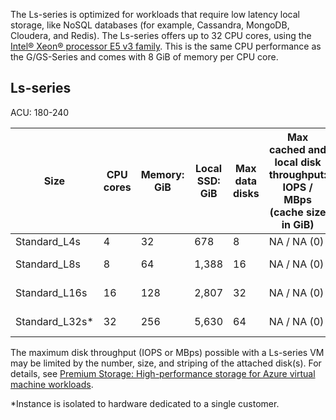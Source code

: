 
The Ls-series is optimized for workloads that require low latency local storage, like NoSQL databases (for example, Cassandra, MongoDB, Cloudera, and Redis). The Ls-series offers up to 32 CPU cores, using the [Intel® Xeon® processor E5 v3 family](http://www.intel.com/content/www/us/en/processors/xeon/xeon-e5-solutions.html). This is the same CPU performance as the G/GS-Series and comes with 8 GiB of memory per CPU core.  

## Ls-series
<a id="ls-series" class="xliff"></a>

ACU: 180-240
 
| Size          | CPU cores | Memory: GiB | Local SSD: GiB | Max data disks | Max cached and local disk throughput: IOPS / MBps (cache size in GiB) | Max uncached disk throughput: IOPS / MBps | Max NICs / Expected network performance (Mbps) | 
|---------------|-----------|-------------|--------------------------|----------------|-------------------------------------------------------------|-------------------------------------------|------------------------------| 
| Standard_L4s  | 4    | 32   | 678   | 8              | NA / NA (0)          | 5,000 / 125                               | 2 / 4000       | 
| Standard_L8s  | 8    | 64   | 1,388 | 16             | NA / NA (0)          | 10,000 / 250                              | 4 / 8000  | 
| Standard_L16s | 16   | 128  | 2,807 | 32             | NA / NA (0)          | 20,000 / 500                              | 8 / 6000 - 16000 &#8224; | 
| Standard_L32s* | 32 | 256  | 5,630 | 64             | NA / NA (0)          | 40,000 / 1,000                            | 8 / 20000 | 
 

The maximum disk throughput (IOPS or MBps) possible with a Ls-series VM may be limited by the number, size, and striping of the attached disk(s). For details, see [Premium Storage: High-performance storage for Azure virtual machine workloads](../articles/storage/storage-premium-storage.md). 

*Instance is isolated to hardware dedicated to a single customer.

